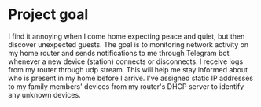 # Project goal
I find it annoying when I come home expecting peace and quiet, but then discover unexpected guests. The goal is to monitoring network activity on my home router and sends notifications to me through Telegram bot whenever a new device (station) connects or disconnects. I receive logs from my router through udp stream. This will help me stay informed about who is present in my home before I arrive. I've assigned static IP addresses to my family members' devices from my router's DHCP server to identify any unknown devices.